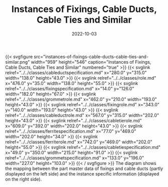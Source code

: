 ﻿---
title: Instances of Fixings, Cable Ducts, Cable Ties and Similar
toc: false
type: specs
layout: diagram
date: "2022-10-03"
draft: false
specification: VEC
version: 2.0.1
documentType: "Recommendation"
elementType: Diagram
classes:
  - CableDuctSpecification
  - Role
  - FixingSpecification
  - GrommetRole
  - FixingRole
  - CableDuctRole
  - CableTieRole
  - FerriteSpecification
  - FerriteRole
  - CableTieSpecification
  - GrommetSpecification
menu:
  VEC-2.0.1:    
    parent: instances-of-components
    identifier: instances-of-components/instances-of-fixings-cable-ducts-cable-ties-and-similar
    weight: 1007009 

# Prev/next pager order (if `docs_section_pager` enabled in `params.toml`)
weight: 1007009
---
{{< svgfigure src="instances-of-fixings-cable-ducts-cable-ties-and-similar.png" width="959" height="546" caption="Instances of Fixings, Cable Ducts, Cable Ties and Similar" numbered="true" >}}
  {{< svglink relref="../../classes/cableductspecification.md" x="280.0" y="315.0" width="138.0" height="43.0" >}}
  {{< svglink relref="../../classes/role.md" x="476.0" y="35.0" width="138.0" height="55.0" >}}
  {{< svglink relref="../../classes/fixingspecification.md" x="14.0" y="126.0" width="182.0" height="67.0" >}}
  {{< svglink relref="../../classes/grommetrole.md" x="462.0" y="210.0" width="193.0" height="43.0" >}}
  {{< svglink relref="../../classes/fixingrole.md" x="343.0" y="140.0" width="193.0" height="43.0" >}}
  {{< svglink relref="../../classes/cableductrole.md" x="567.0" y="315.0" width="202.0" height="43.0" >}}
  {{< svglink relref="../../classes/cabletierole.md" x="609.0" y="392.0" width="202.0" height="43.0" >}}
  {{< svglink relref="../../classes/ferritespecification.md" x="77.0" y="469.0" width="202.0" height="34.0" >}}
  {{< svglink relref="../../classes/ferriterole.md" x="742.0" y="469.0" width="202.0" height="55.0" >}}
  {{< svglink relref="../../classes/cabletiespecification.md" x="49.0" y="350.0" width="215.0" height="91.0" >}}
  {{< svglink relref="../../classes/grommetspecification.md" x="133.0" y="196.0" width="227.0" height="103.0" >}}
{{< / svgfigure >}}
The diagram shows the mapping between the part master data of fixings and cable ducts (partly displayed on the left side) and the instance specific information (displayed on the right side).